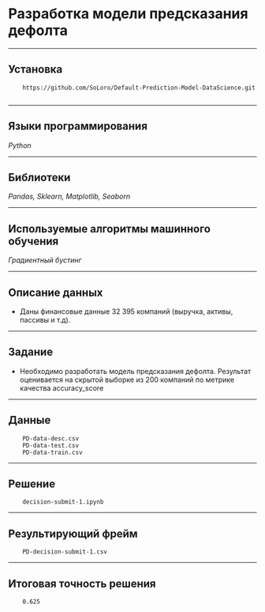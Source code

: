 # Разработка модели предсказания дефолта
____
## Установка
```
    https://github.com/SoLoro/Default-Prediction-Model-DataScience.git
    
```
____
## Языки программирования
*Python*
____
## Библиотеки
*Pandas, Sklearn, Matplotlib, Seaborn*
____
## Используемые алгоритмы машинного обучения
*Градиентный бустинг*
____
## Описание данных
- Даны финансовые данные 32 395 компаний (выручка, активы, пассивы и т.д). 
____
## Задание 
- Необходимо разработать модель предсказания дефолта. Результат оценивается на скрытой выборке из 200 компаний по метрике качества accuracy_score
____
## Данные 
```
    PD-data-desc.csv
    PD-data-test.csv
    PD-data-train.csv
```
____
## Решение 
```
    decision-submit-1.ipynb
```
____
## Результирующий фрейм
```
    PD-decision-submit-1.csv
```
____
## Итоговая точность решения
```
    0.625
```
